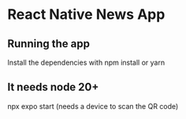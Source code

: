 # React Native News App

## Running the app

Install the dependencies with npm install or yarn

## It needs node 20+

npx expo start (needs a device to scan the QR code)
